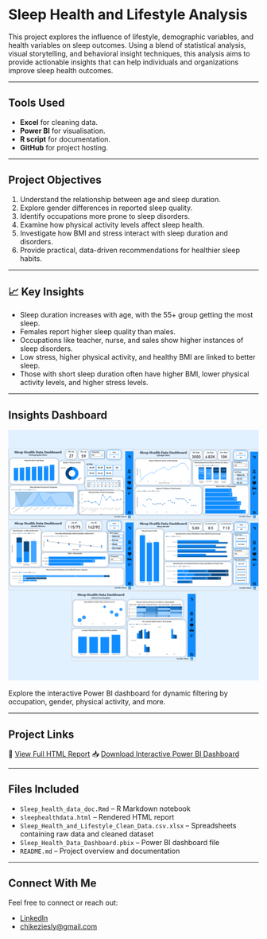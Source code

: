 # Sleep Health and Lifestyle Analysis

This project explores the influence of lifestyle, demographic variables, and health variables on sleep outcomes. Using a blend of statistical analysis, visual storytelling, and behavioral insight techniques, this analysis aims to provide actionable insights that can help individuals and organizations improve sleep health outcomes.

---

## Tools Used
- **Excel** for cleaning data.
- **Power BI** for visualisation.
- **R script** for documentation.
- **GitHub** for project hosting.

---

## Project Objectives
1. Understand the relationship between age and sleep duration.
2. Explore gender differences in reported sleep quality.
3. Identify occupations more prone to sleep disorders.
4. Examine how physical activity levels affect sleep health.
5. Investigate how BMI and stress interact with sleep duration and disorders.
6. Provide practical, data-driven recommendations for healthier sleep habits.

---

## 📈 Key Insights
- Sleep duration increases with age, with the 55+ group getting the most sleep.
- Females report higher sleep quality than males.
- Occupations like teacher, nurse, and sales show higher instances of sleep disorders.
- Low stress, higher physical activity, and healthy BMI are linked to better sleep.
- Those with short sleep duration often have higher BMI, lower physical activity levels, and higher stress levels.

---

##  Insights Dashboard

<p align="center">
  <img src="Sleep_Health_Data_Overview.png" width="700" alt="Sleep Dashboard Preview">
</p>

Explore the interactive Power BI dashboard for dynamic filtering by occupation, gender, physical activity, and more.

---

## Project Links

 🔗 [View Full HTML Report](https://eziesly.github.io/sleep-health-and-lifestyle-analysis/sleephealthdata.html)
 📥 [Download Interactive Power BI Dashboard](https://github.com/eziesly/Sleep-Health-and-Lifestyle-Analysis/blob/main/Sleep_Health_Data_Dashboard.pbix)

---

## Files Included
- `Sleep_health_data_doc.Rmd` – R Markdown notebook
- `sleephealthdata.html` – Rendered HTML report
- `Sleep_Health_and_Lifestyle_Clean_Data.csv.xlsx` – Spreadsheets containing raw data and cleaned dataset
- `Sleep_Health_Data_Dashboard.pbix` – Power BI dashboard file
- `README.md` – Project overview and documentation

---

## Connect With Me
Feel free to connect or reach out:
- [LinkedIn]([https://www.linkedin.com/in/your-profile](https://www.linkedin.com/in/onyedika-chikezie-55978a21a/))
-  chikeziesly@gmail.com

